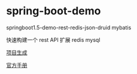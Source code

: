 # spring-boot-demo
springboot1.5-demo-rest-redis-json-druid mybatis

快速构建一个 rest API 扩展 redis mysql

[项目生成](http://start.spring.io)

[官方手册](https://spring.io/guides)





